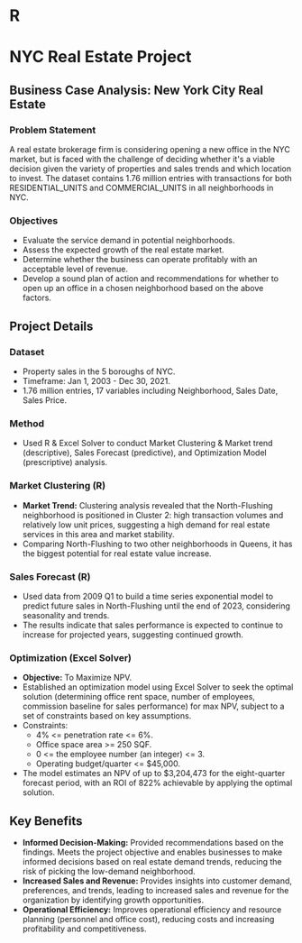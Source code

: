 # R
# NYC Real Estate Project

## Business Case Analysis: New York City Real Estate

### Problem Statement
A real estate brokerage firm is considering opening a new office in the NYC market, but is faced with the challenge of deciding whether it's a viable decision given the variety of properties and sales trends and which location to invest. The dataset contains 1.76 million entries with transactions for both RESIDENTIAL_UNITS and COMMERCIAL_UNITS in all neighborhoods in NYC.

### Objectives
- Evaluate the service demand in potential neighborhoods.
- Assess the expected growth of the real estate market.
- Determine whether the business can operate profitably with an acceptable level of revenue.
- Develop a sound plan of action and recommendations for whether to open up an office in a chosen neighborhood based on the above factors.

## Project Details

### Dataset
- Property sales in the 5 boroughs of NYC.
- Timeframe: Jan 1, 2003 - Dec 30, 2021.
- 1.76 million entries, 17 variables including Neighborhood, Sales Date, Sales Price.

### Method
- Used R & Excel Solver to conduct Market Clustering & Market trend (descriptive), Sales Forecast (predictive), and Optimization Model (prescriptive) analysis.

### Market Clustering (R)
- **Market Trend:** Clustering analysis revealed that the North-Flushing neighborhood is positioned in Cluster 2: high transaction volumes and relatively low unit prices, suggesting a high demand for real estate services in this area and market stability.
- Comparing North-Flushing to two other neighborhoods in Queens, it has the biggest potential for real estate value increase.

### Sales Forecast (R)
- Used data from 2009 Q1 to build a time series exponential model to predict future sales in North-Flushing until the end of 2023, considering seasonality and trends.
- The results indicate that sales performance is expected to continue to increase for projected years, suggesting continued growth.

### Optimization (Excel Solver)
- **Objective:** To Maximize NPV.
- Established an optimization model using Excel Solver to seek the optimal solution (determining office rent space, number of employees, commission baseline for sales performance) for max NPV, subject to a set of constraints based on key assumptions.
- Constraints:
  - 4% <= penetration rate <= 6%.
  - Office space area >= 250 SQF.
  - 0 <= the employee number (an integer) <= 3.
  - Operating budget/quarter <= $45,000.
- The model estimates an NPV of up to $3,204,473 for the eight-quarter forecast period, with an ROI of 822% achievable by applying the optimal solution.

## Key Benefits
- **Informed Decision-Making:** Provided recommendations based on the findings. Meets the project objective and enables businesses to make informed decisions based on real estate demand trends, reducing the risk of picking the low-demand neighborhood.
- **Increased Sales and Revenue:** Provides insights into customer demand, preferences, and trends, leading to increased sales and revenue for the organization by identifying growth opportunities.
- **Operational Efficiency:** Improves operational efficiency and resource planning (personnel and office cost), reducing costs and increasing profitability and competitiveness.
